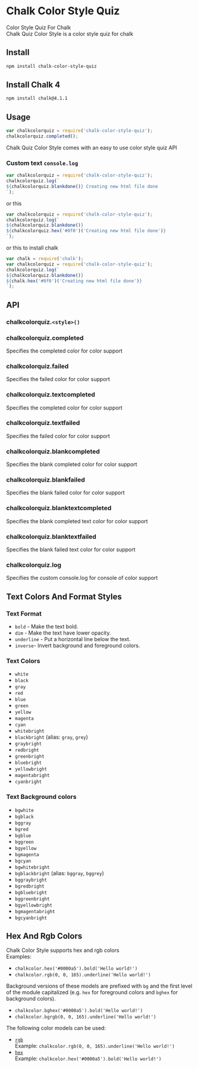 # Chalk Color Style Quiz
Color Style Quiz For Chalk<br>
Chalk Quiz Color Style is a color style quiz for chalk
## Install
```sh
npm install chalk-color-style-quiz
```
## Install Chalk 4
```sh
npm install chalk@4.1.1
```
## Usage
```js
var chalkcolorquiz = require('chalk-color-style-quiz');
chalkcolorquiz.completed();
```
Chalk Quiz Color Style comes with an easy to use color style quiz API
### Custom text `console.log`
```js
var chalkcolorquiz = require('chalk-color-style-quiz');
chalkcolorquiz.log(`
${chalkcolorquiz.blankdone()} Creating new html file done
`);
```
or this
```js
var chalkcolorquiz = require('chalk-color-style-quiz');
chalkcolorquiz.log(`
${chalkcolorquiz.blankdone()} 
${chalkcolorquiz.hex('#0f0')('Creating new html file done')}
`);
```
or this to install chalk
```js
var chalk = require('chalk');
var chalkcolorquiz = require('chalk-color-style-quiz');
chalkcolorquiz.log(`
${chalkcolorquiz.blankdone()} 
${chalk.hex('#0f0')('Creating new html file done')}
`);
```
## API
### chalkcolorquiz.`<style>()`
### chalkcolorquiz.completed
Specifies the completed color for color support
### chalkcolorquiz.failed
Specifies the failed color for color support
### chalkcolorquiz.textcompleted
Specifies the completed color for color support
### chalkcolorquiz.textfailed
Specifies the failed color for color support
### chalkcolorquiz.blankcompleted
Specifies the blank completed color for color support 
### chalkcolorquiz.blankfailed
Specifies the blank failed color for color support
### chalkcolorquiz.blanktextcompleted
Specifies the blank completed text color for color support 
### chalkcolorquiz.blanktextfailed
Specifies the blank failed text color for color support
### chalkcolorquiz.log
Specifies the custom console.log for console of color support

## Text Colors And Format Styles
### Text Format
- `bold` - Make the text bold.
- `dim` - Make the text have lower opacity.
- `underline` - Put a horizontal line below the text.
- `inverse`- Invert background and foreground colors.
### Text Colors
- `white`
- `black`
- `gray`
- `red`
- `blue`
- `green`
- `yellow`
- `magenta`
- `cyan`
- `whitebright`
- `blackbright` (alias: `gray`, `grey`)
- `graybright`
- `redbright`
- `greenbright`
- `bluebright`
- `yellowbright`
- `magentabright`
- `cyanbright`
### Text Background colors
- `bgwhite`
- `bgblack`
- `bggray`
- `bgred`
- `bgblue`
- `bggreen`
- `bgyellow`
- `bgmagenta`
- `bgcyan`
- `bgwhitebright`
- `bgblackbright` (alias: `bggray`, `bggrey`)
- `bggraybright`
- `bgredbright`
- `bgbluebright`
- `bggreenbright`
- `bgyellowbright`
- `bgmagentabright`
- `bgcyanbright`
## Hex And Rgb Colors
Chalk Color Style supports hex and rgb colors<br>
Examples:
- `chalkcolor.hex('#0000a5').bold('Hello world!')`
- `chalkcolor.rgb(0, 0, 165).underline('Hello world!')`

Background versions of these models are prefixed with `bg` and the first level of the module capitalized (e.g. `hex` for foreground colors and `bghex` for background colors).

- `chalkcolor.bghex('#0000a5').bold('Hello world!')`
- `chalkcolor.bgrgb(0, 0, 165).underline('Hello world!')`

The following color models can be used:

- [`rgb`](https://en.wikipedia.org/wiki/RGB_color_model)<br>
Example: `chalkcolor.rgb(0, 0, 165).underline('Hello world!')`
- [`hex`](https://en.wikipedia.org/wiki/Web_colors#Hex_triplet)<br>
Example: `chalkcolor.hex('#0000a5').bold('Hello world!')`